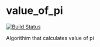 # value_of_pi
[![Build Status](http://ec2-3-94-172-36.compute-1.amazonaws.com/buildStatus/icon?job=value_of_pi)](http://ec2-3-94-172-36.compute-1.amazonaws.com/job/value_of_pi/)


Algorithim that calculates value of pi
